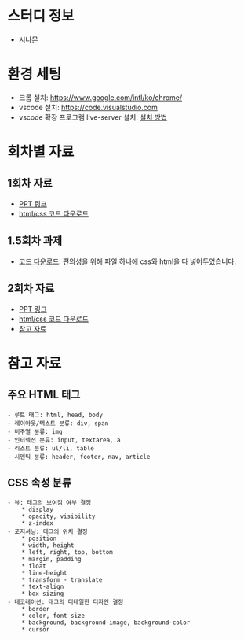 # 스터디 정보
- [시나몬](https://sinamon.io/study/d98epR)

# 환경 세팅
- 크롬 설치: https://www.google.com/intl/ko/chrome/
- vscode 설치: https://code.visualstudio.com
- vscode 확장 프로그램 live-server 설치: [설치 방법](https://recoveryman.tistory.com/383)

# 회차별 자료
## 1회차 자료
- [PPT 링크](https://docs.google.com/presentation/d/1Xrtd4kDgZ3i16TjTCBxmH2zVbM0rlpHAfsGICbFt2zs/edit?usp=sharing)
- [html/css 코드 다운로드](https://1drv.ms/u/s!AlZKXhSgGqFgp3_IqUGsr1Q-_cwx?e=aAxhty)

## 1.5회차 과제
- [코드 다운로드](https://1drv.ms/u/s!AlZKXhSgGqFgqCdQ7T7yrksx7OTK?e=BMEsf1): 편의성을 위해 파일 하나에 css와 html을 다 넣어두었습니다.

## 2회차 자료
- [PPT 링크](https://docs.google.com/presentation/d/17-vF4m6Ig8to-ZdZexjDn46-v7FOGUE-_Ln_PjcQFnk/edit?usp=sharing)
- [html/css 코드 다운로드](https://1drv.ms/u/s!AlZKXhSgGqFgqTwICPtLMtqakqRe?e=Spr7JU)
- [참고 자료](http://www.nextree.co.kr/p8468/)

# 참고 자료
## 주요 HTML 태그
    - 루트 태그: html, head, body
    - 레이아웃/텍스트 분류: div, span
    - 비주얼 분류: img
    - 인터렉션 분류: input, textarea, a
    - 리스트 분류: ul/li, table
    - 시맨틱 분류: header, footer, nav, article 

## CSS 속성 분류
    - 뷰: 태그의 보여짐 여부 결정
        * display
        * opacity, visibility
        * z-index
    - 포지셔닝: 태그의 위치 결정
        * position
        * width, height
        * left, right, top, bottom
        * margin, padding
        * float
        * line-height
        * transform - translate
        * text-align
        * box-sizing
    - 데코레이션: 태그의 디테일한 디자인 결정
        * border
        * color, font-size
        * background, background-image, background-color
        * cursor
